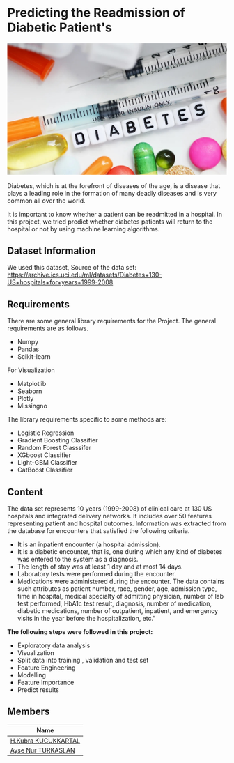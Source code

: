 # Predicting the Readmission of Diabetic Patient's

![Alt Text](https://github.com/hkubrakkartal/hkubrakkartal-predicting-the-readmission-of-diabetic-patient-s/blob/master/images/diabet.jpg)
 
Diabetes, which is at the forefront of diseases of the age, is a disease that plays a leading role in the formation of many deadly diseases and is very common all over the world.

It is important to know whether a patient can be readmitted in a hospital. In this project, we tried predict whether diabetes patients will return to the hospital or not by using machine learning algorithms.

## Dataset Information

We used this dataset, 
Source of the data set:
https://archive.ics.uci.edu/ml/datasets/Diabetes+130-US+hospitals+for+years+1999-2008

## Requirements

There are some general library requirements for the Project. The general requirements are as follows.
*	Numpy
*	Pandas
*	Scikit-learn

For Visualization
*	Matplotlib
*	Seaborn
*	Plotly
*	Missingno

The library requirements specific to some methods are:
*	Logistic Regression
*	Gradient Boosting Classifier
*	Random Forest Classsifer
*	XGboost Classifier
*	Light-GBM Classifier
*	CatBoost Classifier

## Content

The data set represents 10 years (1999-2008) of clinical care at 130 US hospitals and integrated delivery networks. It includes over 50 features representing patient and hospital outcomes. Information was extracted from the database for encounters that satisfied the following criteria.

*	It is an inpatient encounter (a hospital admission).
*	It is a diabetic encounter, that is, one during which any kind of diabetes was entered to the system as a diagnosis.
*	The length of stay was at least 1 day and at most 14 days.
*	Laboratory tests were performed during the encounter.
*	Medications were administered during the encounter.
The data contains such attributes as patient number, race, gender, age, admission type, time in hospital, medical specialty of admitting physician, number of lab test performed, HbA1c test result, diagnosis, number of medication, diabetic medications, number of outpatient, inpatient, and emergency visits in the year before the hospitalization, etc."

**The following steps were followed in this project:**
*	Exploratory data analysis
*	Visualization
*	Split data into training , validation and test set
*	Feature Engineering
*	Modelling
*	Feature Importance
*	Predict results

## Members

|Name     |
|---------|
|[H.Kubra KUCUKKARTAL](https://github.com/hkubrakkartal)
|[Ayse Nur TURKASLAN](https://github.com/nurrturkaslan)




